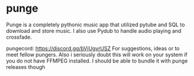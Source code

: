 # punge
Punge is a completely pythonic music app that utilized pytube and SQL to download and store music. I also use Pydub to handle audio playing and crossfade.

pungecord: https://discord.gg/bVjUgvrUSZ
For suggestions, ideas or to meet fellow pungers. Also i seriously doubt this will work on your system if you do not have FFMPEG installed. I should be able to bundle it with punge releases though
